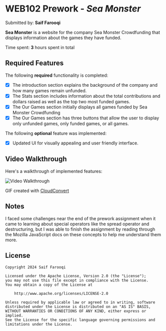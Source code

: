 # WEB102 Prework - *Sea Monster*

Submitted by: **Saif Farooqi**

**Sea Monster** is a website for the company Sea Monster Crowdfunding that displays information about the games they have funded.

Time spent: **3** hours spent in total

## Required Features

The following **required** functionality is completed:

* [x] The introduction section explains the background of the company and how many games remain unfunded.
* [x] The Stats section includes information about the total contributions and dollars raised as well as the top two most funded games.
* [x] The Our Games section initially displays all games funded by Sea Monster Crowdfunding
* [x] The Our Games section has three buttons that allow the user to display only unfunded games, only funded games, or all games.

The following **optional** feature was implemented:

* [x] Updated UI for visually appealing and user friendly interface.

## Video Walkthrough

Here's a walkthrough of implemented features:

<img src='SeaMonsterWalkthrough.gif' title='Video Walkthrough' width='' alt='Video Walkthrough' />


GIF created with [CloudConvert](https://cloudconvert.com/)

## Notes

I faced some challenges near the end of the prework assignment when it came to learning about special operators like the spread operator and destructuring, but I was able to finish the assignment by reading through the Mozilla JavaScript docs on these concepts to help me understand them more.

## License

    Copyright 2024 Saif Farooqi

    Licensed under the Apache License, Version 2.0 (the "License");
    you may not use this file except in compliance with the License.
    You may obtain a copy of the License at

        http://www.apache.org/licenses/LICENSE-2.0

    Unless required by applicable law or agreed to in writing, software
    distributed under the License is distributed on an "AS IS" BASIS,
    WITHOUT WARRANTIES OR CONDITIONS OF ANY KIND, either express or implied.
    See the License for the specific language governing permissions and
    limitations under the License.
